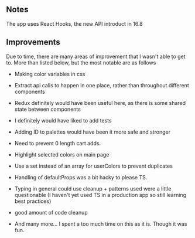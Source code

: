 ## Notes

The app uses React Hooks, the new API introduct in 16.8

## Improvements

Due to time, there are many areas of improvement that I wasn't able to get to. More than listed below, but the most notable are as follows

- Making color variables in css
- Extract api calls to happen in one place, rather than throughout different components
- Redux definitely would have been useful here, as there is some shared state between components
- I definitely would have liked to add tests
- Adding ID to palettes would have been it more safe and stronger
- Need to prevent 0 length cart adds.
- Highlight selected colors on main page
- Use a set instead of an array for userColors to prevent duplicates
- Handling of defaultProps was a bit hacky to please TS. 
- Typing in general could use cleanup + patterns used were a little questionable (I haven't yet used TS in a production app so still learning best practices)
- good amount of code cleanup

- And many more... I spent a too much time on this as it is. Though it was fun.

